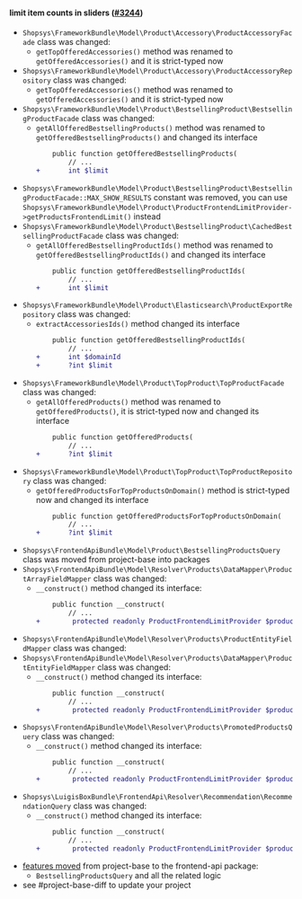#### limit item counts in sliders ([#3244](https://github.com/shopsys/shopsys/pull/3244))

-   `Shopsys\FrameworkBundle\Model\Product\Accessory\ProductAccessoryFacade` class was changed:
    -   `getTopOfferedAccessories()` method was renamed to `getOfferedAccessories()` and it is strict-typed now
-   `Shopsys\FrameworkBundle\Model\Product\Accessory\ProductAccessoryRepository` class was changed:
    -   `getTopOfferedAccessories()` method was renamed to `getOfferedAccessories()` and it is strict-typed now
-   `Shopsys\FrameworkBundle\Model\Product\BestsellingProduct\BestsellingProductFacade` class was changed:
    -   `getAllOfferedBestsellingProducts()` method was renamed to `getOfferedBestsellingProducts()` and changed its interface
        ```diff
            public function getOfferedBestsellingProducts(
                // ...
        +       int $limit
        ```
-   `Shopsys\FrameworkBundle\Model\Product\BestsellingProduct\BestsellingProductFacade::MAX_SHOW_RESULTS` constant was removed, you can use `Shopsys\FrameworkBundle\Model\Product\ProductFrontendLimitProvider->getProductsFrontendLimit()` instead
-   `Shopsys\FrameworkBundle\Model\Product\BestsellingProduct\CachedBestsellingProductFacade` class was changed:
    -   `getAllOfferedBestsellingProductIds()` method was renamed to `getOfferedBestsellingProductIds()` and changed its interface
        ```diff
            public function getOfferedBestsellingProductIds(
                // ...
        +       int $limit
        ```
-   `Shopsys\FrameworkBundle\Model\Product\Elasticsearch\ProductExportRepository` class was changed:
    -   `extractAccessoriesIds()` method changed its interface
        ```diff
            public function getOfferedBestsellingProductIds(
                // ...
        +       int $domainId
        +       ?int $limit
        ```
-   `Shopsys\FrameworkBundle\Model\Product\TopProduct\TopProductFacade` class was changed:
    -   `getAllOfferedProducts()` method was renamed to `getOfferedProducts()`, it is strict-typed now and changed its interface
        ```diff
            public function getOfferedProducts(
                // ...
        +       ?int $limit
        ```
-   `Shopsys\FrameworkBundle\Model\Product\TopProduct\TopProductRepository` class was changed:
    -   `getOfferedProductsForTopProductsOnDomain()` method is strict-typed now and changed its interface
        ```diff
            public function getOfferedProductsForTopProductsOnDomain(
                // ...
        +       ?int $limit
        ```
-   `Shopsys\FrontendApiBundle\Model\Product\BestsellingProductsQuery` class was moved from project-base into packages
-   `Shopsys\FrontendApiBundle\Model\Resolver\Products\DataMapper\ProductArrayFieldMapper` class was changed:
    -   `__construct()` method changed its interface:
        ```diff
            public function __construct(
                // ...
        +        protected readonly ProductFrontendLimitProvider $productFrontendLimitProvider,
        ```
-   `Shopsys\FrontendApiBundle\Model\Resolver\Products\ProductEntityFieldMapper` class was changed:
-   `Shopsys\FrontendApiBundle\Model\Resolver\Products\DataMapper\ProductEntityFieldMapper` class was changed:
    -   `__construct()` method changed its interface:
        ```diff
            public function __construct(
                // ...
        +        protected readonly ProductFrontendLimitProvider $productFrontendLimitProvider,
        ```
-   `Shopsys\FrontendApiBundle\Model\Resolver\Products\PromotedProductsQuery` class was changed:
    -   `__construct()` method changed its interface:
        ```diff
            public function __construct(
                // ...
        +        protected readonly ProductFrontendLimitProvider $productFrontendLimitProvider,
        ```
-   `Shopsys\LuigisBoxBundle\FrontendApi\Resolver\Recommendation\RecommendationQuery` class was changed:
    -   `__construct()` method changed its interface:
        ```diff
            public function __construct(
                // ...
        +        protected readonly ProductFrontendLimitProvider $productFrontendLimitProvider,
        ```
-   [features moved](#movement-of-features-from-project-base-to-packages) from project-base to the frontend-api package:
    -   `BestsellingProductsQuery` and all the related logic
-   see #project-base-diff to update your project
